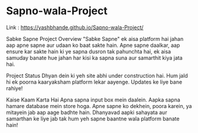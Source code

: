 # Sapno-wala-Project
Link : https://yashbhande.github.io/Sapno-wala-Project/

Sabke Sapne
Project Overview
"Sabke Sapne" ek aisa platform hai jahan aap apne sapne aur udaan ko baat sakte hain. Apne sapne daalkar, aap ensure kar sakte hain ki ye sapna dusron tak pahunchta hai, ek aisa samuday banate hue jahan har kisi ka sapna suna aur samarthit kiya jata hai.

Project Status
Dhyan dein ki yeh site abhi under construction hai. Hum jald hi ek poorna kaaryaksham platform lekar aayenge. Updates ke liye bane rahiye!

Kaise Kaam Karta Hai
Apna sapna input box mein daalein.
Aapka sapna hamare database mein store hoga.
Apne sapne ko dekhein, poora karein, ya mitayein jab aap aage badhte hain.
Dhanyavad aapki sahayata aur samarthan ke liye jab tak hum yeh sapne baantne wala platform banate hain!
